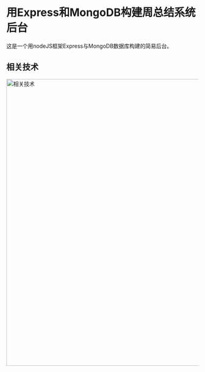 # 用Express和MongoDB构建周总结系统后台

这是一个用nodeJS框架Express与MongoDB数据库构建的简易后台。

## 相关技术

<img src='./src/assets/express_mongodb.png' width='750' alt='相关技术'>
